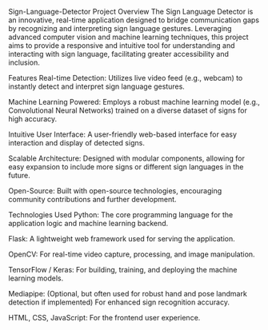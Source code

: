 Sign-Language-Detector
Project Overview
The Sign Language Detector is an innovative, real-time application designed to bridge communication gaps by recognizing and interpreting sign language gestures. Leveraging advanced computer vision and machine learning techniques, this project aims to provide a responsive and intuitive tool for understanding and interacting with sign language, facilitating greater accessibility and inclusion.

Features
Real-time Detection: Utilizes live video feed (e.g., webcam) to instantly detect and interpret sign language gestures.

Machine Learning Powered: Employs a robust machine learning model (e.g., Convolutional Neural Networks) trained on a diverse dataset of signs for high accuracy.

Intuitive User Interface: A user-friendly web-based interface for easy interaction and display of detected signs.

Scalable Architecture: Designed with modular components, allowing for easy expansion to include more signs or different sign languages in the future.

Open-Source: Built with open-source technologies, encouraging community contributions and further development.

Technologies Used
Python: The core programming language for the application logic and machine learning backend.

Flask: A lightweight web framework used for serving the application.

OpenCV: For real-time video capture, processing, and image manipulation.

TensorFlow / Keras: For building, training, and deploying the machine learning models.

Mediapipe: (Optional, but often used for robust hand and pose landmark detection if implemented) For enhanced sign recognition accuracy.

HTML, CSS, JavaScript: For the frontend user experience.
